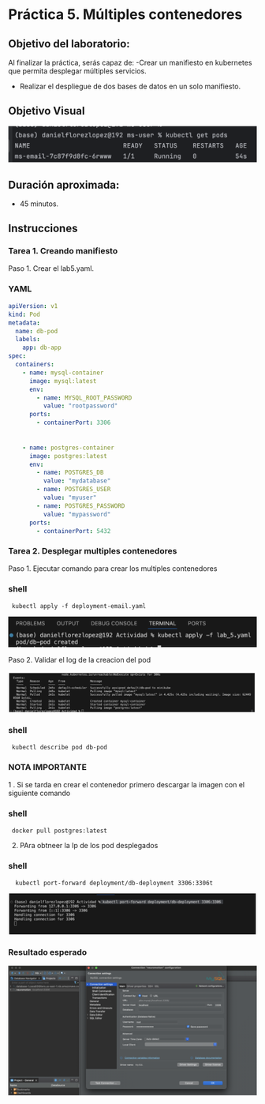 # Práctica 5. Múltiples contenedores

## Objetivo del laboratorio:
Al finalizar la práctica, serás capaz de:
-Crear un manifiesto en kubernetes que permita desplegar múltiples servicios.
- Realizar el despliegue de dos bases de datos en un solo manifiesto.

## Objetivo Visual

![diagrama1](../images/Capitulo2/cap2_obt_final.png)

## Duración aproximada:
- 45 minutos.
  
## Instrucciones
### Tarea 1. Creando manifiesto

Paso 1. Crear el lab5.yaml.

### YAML
```YAML
apiVersion: v1
kind: Pod
metadata:
  name: db-pod
  labels:
    app: db-app
spec:
  containers:
    - name: mysql-container
      image: mysql:latest
      env:
        - name: MYSQL_ROOT_PASSWORD
          value: "rootpassword"
      ports:
        - containerPort: 3306


    - name: postgres-container
      image: postgres:latest
      env:
        - name: POSTGRES_DB
          value: "mydatabase"
        - name: POSTGRES_USER
          value: "myuser"
        - name: POSTGRES_PASSWORD
          value: "mypassword"
      ports:
        - containerPort: 5432
```

### Tarea 2. Desplegar multiples contenedores

Paso 1. Ejecutar comando para crear los multiples contenedores

### shell
```shell
 kubectl apply -f deployment-email.yaml
```

![diagrama1](../images/Capitulo5/Cap5_run_deploy.png)

Paso 2. Validar el log de la creacion del pod

![diagrama1](../images/Capitulo5/Cap5_run_deploy_1.png)

### shell
```shell
 kubectl describe pod db-pod
```

### NOTA IMPORTANTE

1 . Si se tarda en crear el contenedor primero descargar la imagen con el siguiente comando
### shell
```shell
 docker pull postgres:latest
```

2. PAra obtneer la Ip de los pod desplegados

### shell
```shell
  kubectl port-forward deployment/db-deployment 3306:3306t
```
![diagrama1](../images/Capitulo5/Cap5_run_deploy_2.png)
### Resultado esperado

![diagrama1](../images/Capitulo5/Cap5_esperado.png)
